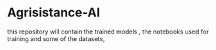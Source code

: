 # Agrisistance-AI
this repository will contain the trained models , the notebooks used for training and some of the datasets,
